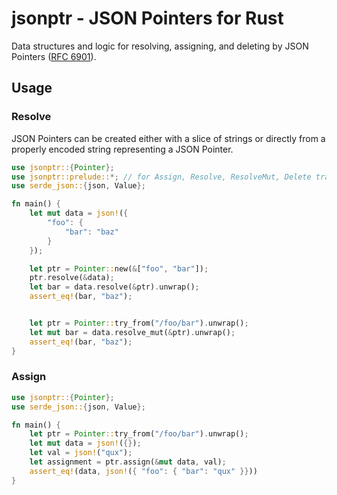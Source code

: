 # jsonptr - JSON Pointers for Rust

Data structures and logic for resolving, assigning, and deleting by JSON Pointers ([RFC
6901](https://datatracker.ietf.org/doc/html/rfc6901)).

## Usage

### Resolve

JSON Pointers can be created either with a slice of strings or directly from a properly encoded string representing a JSON Pointer.

```rust
use jsonptr::{Pointer};
use jsonptr::prelude::*; // for Assign, Resolve, ResolveMut, Delete traits
use serde_json::{json, Value};

fn main() {
    let mut data = json!({
        "foo": {
            "bar": "baz"
        }
    });

    let ptr = Pointer::new(&["foo", "bar"]);
    ptr.resolve(&data);
    let bar = data.resolve(&ptr).unwrap();
    assert_eq!(bar, "baz");


    let ptr = Pointer::try_from("/foo/bar").unwrap();
    let mut bar = data.resolve_mut(&ptr).unwrap();
    assert_eq!(bar, "baz");
}

```

### Assign

```rust
use jsonptr::{Pointer};
use serde_json::{json, Value};

fn main() {
    let ptr = Pointer::try_from("/foo/bar").unwrap();
    let mut data = json!({});
    let val = json!("qux");
    let assignment = ptr.assign(&mut data, val);
    assert_eq!(data, json!({ "foo": { "bar": "qux" }}))
}
```

